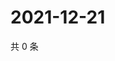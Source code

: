 # 2021-12-21

共 0 条

<!-- BEGIN WEIBO -->
<!-- 最后更新时间 Tue Dec 21 2021 16:14:57 GMT+0800 (China Standard Time) -->

<!-- END WEIBO -->
